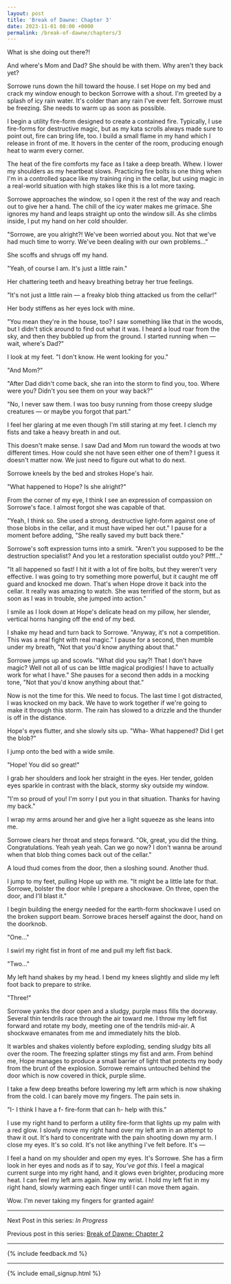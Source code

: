 ```yaml
---
layout: post
title: 'Break of Dawne: Chapter 3'
date: 2023-11-01 08:00 +0000
permalink: /break-of-dawne/chapters/3
---
```


What is she doing out there?!

And where's Mom and Dad? She should be with them. Why aren't they back yet?

Sorrowe runs down the hill toward the house. I set Hope on my bed and crack my window enough to beckon Sorrowe with a shout. I'm greeted by a splash of icy rain water. It's colder than any rain I've ever felt. Sorrowe must be freezing. She needs to warm up as soon as possible.

I begin a utility fire-form designed to create a contained fire. Typically, I use fire-forms for destructive magic, but as my kata scrolls always made sure to point out, fire can bring life, too. I build a small flame in my hand which I release in front of me. It hovers in the center of the room, producing enough heat to warm every corner.

The heat of the fire comforts my face as I take a deep breath. Whew. I lower my shoulders as my heartbeat slows. Practicing fire bolts is one thing when I'm in a controlled space like my training ring in the cellar, but using magic in a real-world situation with high stakes like this is a lot more taxing.

Sorrowe approaches the window, so I open it the rest of the way and reach out to give her a hand. The chill of the icy water makes me grimace. She ignores my hand and leaps straight up onto the window sill. As she climbs inside, I put my hand on her cold shoulder.

"Sorrowe, are you alright?! We've been worried about you. Not that we've had much time to worry. We've been dealing with our own problems…"

She scoffs and shrugs off my hand.

"Yeah, of course I am. It's just a little rain."

Her chattering teeth and heavy breathing betray her true feelings.

"It's not just a little rain — a freaky blob thing attacked us from the cellar!"

Her body stiffens as her eyes lock with mine.

"You mean they're in the house, too? I saw something like that in the woods, but I didn't stick around to find out what it was. I heard a loud roar from the sky, and then they bubbled up from the ground. I started running when — wait, where's Dad?"

I look at my feet. "I don't know. He went looking for you."

"And Mom?"

"After Dad didn't come back, she ran into the storm to find you, too. Where were you? Didn't you see them on your way back?"

"No, I never saw them. I was too busy running from those creepy sludge creatures — or maybe you forgot that part."

I feel her glaring at me even though I'm still staring at my feet. I clench my fists and take a heavy breath in and out.

This doesn't make sense. I saw Dad and Mom run toward the woods at two different times. How could she not have seen either one of them? I guess it doesn't matter now. We just need to figure out what to do next.

Sorrowe kneels by the bed and strokes Hope's hair.

"What happened to Hope? Is she alright?"

From the corner of my eye, I think I see an expression of compassion on Sorrowe's face. I almost forgot she was capable of that.

"Yeah, I think so. She used a strong, destructive light-form against one of those blobs in the cellar, and it must have wiped her out." I pause for a moment before adding, "She really saved my butt back there."

Sorrowe's soft expression turns into a smirk. "Aren't you supposed to be the destruction specialist? And you let a restoration specialist outdo you? Pfff…"

"It all happened so fast! I hit it with a lot of fire bolts, but they weren't very effective. I was going to try something more powerful, but it caught me off guard and knocked me down. That's when Hope drove it back into the cellar. It really was amazing to watch. She was terrified of the storm, but as soon as I was in trouble, she jumped into action."

I smile as I look down at Hope's delicate head on my pillow, her slender, vertical horns hanging off the end of my bed.

I shake my head and turn back to Sorrowe. "Anyway, it's not a competition. This was a real fight with real magic." I pause for a second, then mumble under my breath, "Not that you'd know anything about that."

Sorrowe jumps up and scowls. "What did you say?! That I don't have magic? Well not all of us can be little magical prodigies! I have to actually work for what I have." She pauses for a second then adds in a mocking tone, "Not that you'd know anything about that."

Now is not the time for this. We need to focus. The last time I got distracted, I was knocked on my back. We have to work together if we're going to make it through this storm. The rain has slowed to a drizzle and the thunder is off in the distance.

Hope's eyes flutter, and she slowly sits up. "Wha- What happened? Did I get the blob?"

I jump onto the bed with a wide smile.

"Hope! You did so great!"

I grab her shoulders and look her straight in the eyes. Her tender, golden eyes sparkle in contrast with the black, stormy sky outside my window.

"I'm so proud of you! I'm sorry I put you in that situation. Thanks for having my back."

I wrap my arms around her and give her a light squeeze as she leans into me.

Sorrowe clears her throat and steps forward. "Ok, great, you did the thing. Congratulations. Yeah yeah yeah. Can we go now? I don't wanna be around when that blob thing comes back out of the cellar."

A loud thud comes from the door, then a sloshing sound. Another thud.

I jump to my feet, pulling Hope up with me. "It might be a little late for that. Sorrowe, bolster the door while I prepare a shockwave. On three, open the door, and I'll blast it."

I begin building the energy needed for the earth-form shockwave I used on the broken support beam. Sorrowe braces herself against the door, hand on the doorknob.

"One…"

I swirl my right fist in front of me and pull my left fist back.

"Two…"

My left hand shakes by my head. I bend my knees slightly and slide my left foot back to prepare to strike.

"Three!"

Sorrowe yanks the door open and a sludgy, purple mass fills the doorway. Several thin tendrils race through the air toward me. I throw my left fist forward and rotate my body, meeting one of the tendrils mid-air. A shockwave emanates from me and immediately hits the blob.

It warbles and shakes violently before exploding, sending sludgy bits all over the room. The freezing splatter stings my fist and arm. From behind me, Hope manages to produce a small barrier of light that protects my body from the brunt of the explosion. Sorrowe remains untouched behind the door which is now covered in thick, purple slime.

I take a few deep breaths before lowering my left arm which is now shaking from the cold. I can barely move my fingers. The pain sets in.

"I- I think I have a f- fire-form that can h- help with this."

I use my right hand to perform a utility fire-form that lights up my palm with a red glow. I slowly move my right hand over my left arm in an attempt to thaw it out. It's hard to concentrate with the pain shooting down my arm. I close my eyes. It's so cold. It's not like anything I've felt before. It's —

I feel a hand on my shoulder and open my eyes. It's Sorrowe. She has a firm look in her eyes and nods as if to say, _You've got this_. I feel a magical current surge into my right hand, and it glows even brighter, producing more heat. I can feel my left arm again. Now my wrist. I hold my left fist in my right hand, slowly warming each finger until I can move them again.

Wow. I'm never taking my fingers for granted again!


----

Next Post in this series: _In Progress_
<!-- Next Post in this series: [Break of Dawne: Chapter 4](/break-of-dawne/chapters/4) -->

Previous post in this series: [Break of Dawne: Chapter 2](/break-of-dawne/chapters/2)

---

{% include feedback.md %}

---

{% include email_signup.html %}
